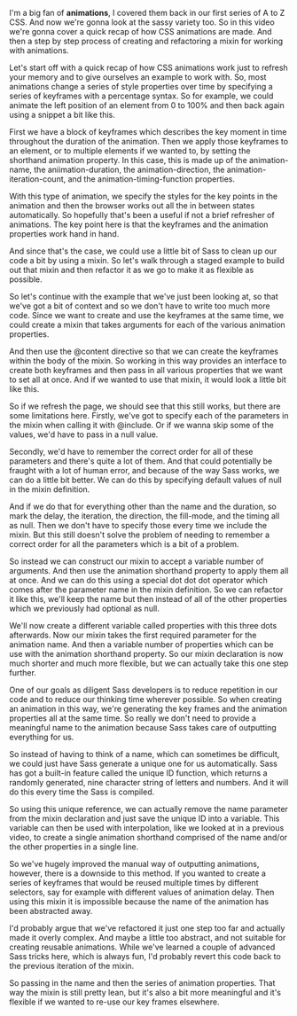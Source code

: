 I'm a big fan of **animations**, I covered them back in our first series of A to Z CSS. And now we're gonna look at the sassy variety too. So in this video we're gonna cover a quick recap of how CSS animations are made. And then a step by step process of creating and refactoring a mixin for working with animations.

Let's start off with a quick recap of how CSS animations work just to refresh your memory and to give ourselves an example to work with. So, most animations change a series of style properties over time by specifying a series of keyframes with a percentage syntax. So for example, we could animate the left position of an element from 0 to 100% and then back again using a snippet a bit like this.

First we have a block of keyframes which describes the key moment in time throughout the duration of the animation. Then we apply those keyframes to an element, or to multiple elements if we wanted to, by setting the shorthand animation property. In this case, this is made up of the animation-name, the aniimation-duration, the animation-direction, the animation-iteration-count, and the animation-timing-function properties.

With this type of animation, we specify the styles for the key points in the animation and then the browser works out all the in between states automatically. So hopefully that's been a useful if not a brief refresher of animations. The key point here is that the keyframes and the animation properties work hand in hand.

And since that's the case, we could use a little bit of Sass to clean up our code a bit by using a mixin. So let's walk through a staged example to build out that mixin and then refactor it as we go to make it as flexible as possible.

So let's continue with the example that we've just been looking at, so that we've got a bit of context and so we don't have to write too much more code. Since we want to create and use the keyframes at the same time, we could create a mixin that takes arguments for each of the various animation properties.

And then use the @content directive so that we can create the keyframes within the body of the mixin. So working in this way provides an interface to create both keyframes and then pass in all various properties that we want to set all at once. And if we wanted to use that mixin, it would look a little bit like this.

So if we refresh the page, we should see that this still works, but there are some limitations here. Firstly, we've got to specify each of the parameters in the mixin when calling it with @include. Or if we wanna skip some of the values, we'd have to pass in a null value.

Secondly, we'd have to remember the correct order for all of these parameters and there's quite a lot of them. And that could potentially be fraught with a lot of human error, and because of the way Sass works, we can do a little bit better. We can do this by specifying default values of null in the mixin definition.

And if we do that for everything other than the name and the duration, so mark the delay, the iteration, the direction, the fill-mode, and the timing all as null. Then we don't have to specify those every time we include the mixin. But this still doesn't solve the problem of needing to remember a correct order for all the parameters which is a bit of a problem.

So instead we can construct our mixin to accept a variable number of arguments. And then use the animation shorthand property to apply them all at once. And we can do this using a special dot dot dot operator which comes after the parameter name in the mixin definition. So we can refactor it like this, we'll keep the name but then instead of all of the other properties which we previously had optional as null.

We'll now create a different variable called properties with this three dots afterwards. Now our mixin takes the first required parameter for the animation name. And then a variable number of properties which can be use with the animation shorthand property. So our mixin declaration is now much shorter and much more flexible, but we can actually take this one step further.

One of our goals as diligent Sass developers is to reduce repetition in our code and to reduce our thinking time wherever possible. So when creating an animation in this way, we're generating the key frames and the animation properties all at the same time. So really we don't need to provide a meaningful name to the animation because Sass takes care of outputting everything for us.

So instead of having to think of a name, which can sometimes be difficult, we could just have Sass generate a unique one for us automatically. Sass has got a built-in feature called the unique ID function, which returns a randomly generated, nine character string of letters and numbers. And it will do this every time the Sass is compiled.

So using this unique reference, we can actually remove the name parameter from the mixin declaration and just save the unique ID into a variable. This variable can then be used with interpolation, like we looked at in a previous video, to create a single animation shorthand comprised of the name and/or the other properties in a single line.

So we've hugely improved the manual way of outputting animations, however, there is a downside to this method. If you wanted to create a series of keyframes that would be reused multiple times by different selectors, say for example with different values of animation delay. Then using this mixin it is impossible because the name of the animation has been abstracted away.

I'd probably argue that we've refactored it just one step too far and actually made it overly complex. And maybe a little too abstract, and not suitable for creating reusable animations. While we've learned a couple of advanced Sass tricks here, which is always fun, I'd probably revert this code back to the previous iteration of the mixin.

So passing in the name and then the series of animation properties. That way the mixin is still pretty lean, but it's also a bit more meaningful and it's flexible if we wanted to re-use our key frames elsewhere.

